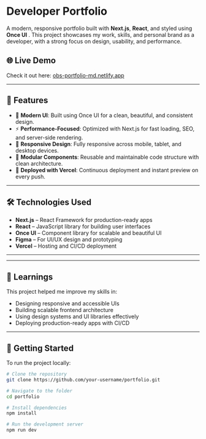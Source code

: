 # Developer Portfolio

A modern, responsive portfolio built with **Next.js**, **React**, and styled using **Once UI** . This project showcases my work, skills, and personal brand as a developer, with a strong focus on design, usability, and performance.

## 🌐 Live Demo

Check it out here: [obs-portfolio-md.netlify.app](https://obs-portfolio-md.netlify.app/)

---

## 📌 Features

- 🎨 **Modern UI**: Built using Once UI for a clean, beautiful, and consistent design.
- ⚡ **Performance-Focused**: Optimized with Next.js for fast loading, SEO, and server-side rendering.
- 📱 **Responsive Design**: Fully responsive across mobile, tablet, and desktop devices.
- 🧩 **Modular Components**: Reusable and maintainable code structure with clean architecture.
- 🚀 **Deployed with Vercel**: Continuous deployment and instant preview on every push.

---

## 🛠️ Technologies Used

- **Next.js** – React Framework for production-ready apps
- **React** – JavaScript library for building user interfaces
- **Once UI** – Component library for scalable and beautiful UI
- **Figma** – For UI/UX design and prototyping
- **Vercel** – Hosting and CI/CD deployment

---

---

## 🧠 Learnings

This project helped me improve my skills in:

- Designing responsive and accessible UIs
- Building scalable frontend architecture
- Using design systems and UI libraries effectively
- Deploying production-ready apps with CI/CD

---

## 🚀 Getting Started

To run the project locally:

```bash
# Clone the repository
git clone https://github.com/your-username/portfolio.git

# Navigate to the folder
cd portfolio

# Install dependencies
npm install

# Run the development server
npm run dev
```
